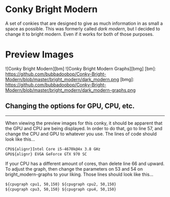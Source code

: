 # Conky Bright Modern
A set of conkies that are designed to give as much information in as small a space as possible. This was formerly called *dark modern*, but I decided to change it to bright modern. Even if it works for both of those purposes. 

# Preview Images
![Conky Bright Modern][bm]
![Conky Bright Modern Graphs][bmg]
[bm]: https://github.com/bubbadoobop/Conky-Bright-Modern/blob/master/bright_modern/dark_modern.png
[bmg]: https://github.com/bubbadoobop/Conky-Bright-Modern/blob/master/bright_modern/dark_modern-graphs.png


## Changing the options for GPU, CPU, etc.
----
When viewing the preview images for this conky, it should be apparent that the GPU and CPU are being displayed. In order to do that, go to line 57, and change the CPU and GPU to whatever you use. The lines of code should look like this...

```
CPU${alignr}Intel Core i5-4670k@4x 3.8 GHz 
GPU${alignr} EVGA GeForce GTX 970 SC 
```

If your CPU has a different amount of cores, than delete line 66 and upward. To adjust the graph, then change the parameters on 53 and 54 on bright_modern-graphs to your liking. Those lines should look like this...

```
${cpugraph cpu1, 50,150} ${cpugraph cpu2, 50,150} 
${cpugraph cpu3, 50,150} ${cpugraph cpu4, 50,150}
```
